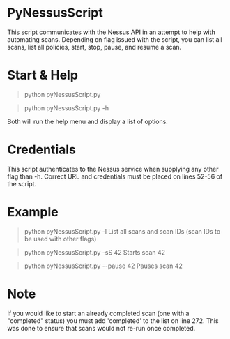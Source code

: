 # PyNessusScript
This script communicates with the Nessus API in an attempt to help with automating scans. Depending on flag issued with the script, you can list all scans, list all policies, start, stop, pause, and resume a scan.


# Start & Help
> python pyNessusScript.py

> python pyNessusScript.py -h

Both will run the help menu and display a list of options.


# Credentials
This script authenticates to the Nessus service when supplying any other flag than -h. Correct URL and credentials must be placed on lines 52-56 of the script.


# Example
> python pyNessusScript.py -l
List all scans and scan IDs (scan IDs to be used with other flags)
  
> python pyNessusScript.py -sS 42
Starts scan 42

> python pyNessusScript.py --pause 42
Pauses scan 42


# Note
If you would like to start an already completed scan (one with a "completed" status) you must add 'completed' to the list on line 272. This was done to ensure that scans would not re-run once completed.
